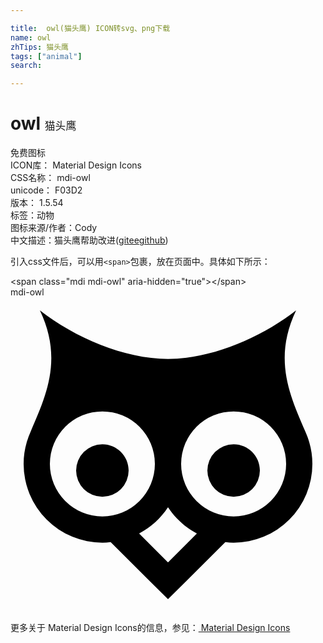 ```yaml
---

title:  owl(猫头鹰) ICON转svg、png下载
name: owl
zhTips: 猫头鹰
tags: ["animal"]
search: 

---
```


# owl  <small style="font-size: 60%;font-weight: 100">猫头鹰</small>


<div class="detail-page">
<p>
<span><span class="badge-success badge">免费图标</span> </span>
<br/>
<span>
ICON库：
<span class="badge-secondary badge">Material Design Icons</span> 
</span>
<br/>
<span>
CSS名称：
<span class="badge-secondary badge">mdi-owl</span> 
</span>
<br/>
<span>
unicode：
<span class="badge-secondary badge">F03D2</span> 
<copy-btn content='F03D2' btn-title=""></copy-btn>
<copy-btn :content='String.fromCodePoint(parseInt("F03D2", 16))' btn-title="复制U"></copy-btn>
</span>
<br/>
<span>
版本：
<span class="badge-secondary badge">1.5.54</span> 
</span><br/><span>标签：<span class="badge-light badge"><router-link to="/tags/animal.html">动物</router-link></span></span>
<br/>
<span>图标来源/作者：<span class="badge-light badge">Cody</span></span> 
<br/>
<span class="zh-detail">中文描述：<span class="badge-primary badge">猫头鹰</span><span class="help-link"><span>帮助改进</span>(<a href="https://gitee.com/liuwave/icon-helper/edit/master/json/material/owl.json" target="_blank" rel="noopener noreferrer">gitee</a><a href="https://github.com/liuwave/icon-helper/edit/master/json/material/owl.json" target="_blank" rel="noopener noreferrer">github</a></span>)</span><br/>
</p>
</div>
<div class="alert alert-dark">
  <i class="mdi mdi-owl mdi-48px"></i>
  <i class="mdi mdi-owl mdi-36px"></i>
  <i class="mdi mdi-owl mdi-24px"></i>
  <i class="mdi mdi-owl mdi-18px"></i>
</div>
<div>
  <p>引入css文件后，可以用<code>&lt;span&gt;</code>包裹，放在页面中。具体如下所示：    
  </p>
  <div class="alert alert-primary" style="font-size: 14px">
    &lt;span class="mdi mdi-owl" aria-hidden="true"&gt;&lt;/span&gt;
    <copy-btn content='<span class="mdi mdi-owl" aria-hidden="true"></span>'></copy-btn>
  </div>
  <div class="alert alert-secondary">
    <i class="mdi mdi-owl"
    style="font-size: 24px"
    aria-hidden="true"></i> mdi-owl
    <copy-btn content="mdi-owl" btn-title="复制图标名称"></copy-btn>
  </div>
</div>
<div id="svg" class="svg-wrap">
<svg xmlns="http://www.w3.org/2000/svg" viewBox="0 0 24 24"><path d="M12,16C12.56,16.84 13.31,17.53 14.2,18L12,20.2L9.8,18C10.69,17.53 11.45,16.84 12,16M17,11.2A2,2 0 0,0 15,13.2A2,2 0 0,0 17,15.2A2,2 0 0,0 19,13.2C19,12.09 18.1,11.2 17,11.2M7,11.2A2,2 0 0,0 5,13.2A2,2 0 0,0 7,15.2A2,2 0 0,0 9,13.2C9,12.09 8.1,11.2 7,11.2M17,8.7A4,4 0 0,1 21,12.7A4,4 0 0,1 17,16.7A4,4 0 0,1 13,12.7A4,4 0 0,1 17,8.7M7,8.7A4,4 0 0,1 11,12.7A4,4 0 0,1 7,16.7A4,4 0 0,1 3,12.7A4,4 0 0,1 7,8.7M2.24,1C4,4.7 2.73,7.46 1.55,10.2C1.19,11 1,11.83 1,12.7A6,6 0 0,0 7,18.7C7.21,18.69 7.42,18.68 7.63,18.65L10.59,21.61L12,23L13.41,21.61L16.37,18.65C16.58,18.68 16.79,18.69 17,18.7A6,6 0 0,0 23,12.7C23,11.83 22.81,11 22.45,10.2C21.27,7.46 20,4.7 21.76,1C19.12,3.06 15.36,4.69 12,4.7C8.64,4.69 4.88,3.06 2.24,1Z" /></svg>
</div>
<detail full-name='mdi-owl'></detail>
    
<div><p>更多关于 Material Design Icons的信息，参见：<a target="_blank" href="https://iconhelper.cn/material.html"> Material Design Icons</a>
</p></div>
